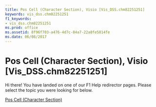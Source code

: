 ```yaml
---
title: Pos Cell (Character Section), Visio [Vis_DSS.chm82251251]
keywords: vis_dss.chm82251251
f1_keywords:
- vis_dss.chm82251251
ms.prod: office
ms.assetid: 8f96f703-a476-4d7c-84a7-22a8fe5814fe
ms.date: 06/08/2017
---
```



# Pos Cell (Character Section), Visio [Vis_DSS.chm82251251]

Hi there! You have landed on one of our F1 Help redirector pages. Please select the topic you were looking for below.

[Pos Cell (Character Section)](http://msdn.microsoft.com/library/c02186ce-6a20-fbe7-588d-d64c3ea4dec4%28Office.15%29.aspx)

